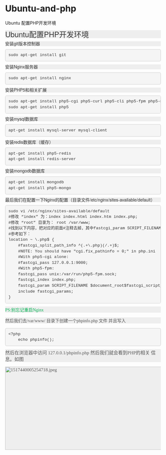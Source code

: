 # Ubuntu-and-php
Ubuntu 配置PHP开发环境


<h3 style="box-sizing: border-box; font-family: &quot;Helvetica Neue&quot;, Helvetica, Arial, sans-serif; font-weight: normal; line-height: 1.1; color: rgb(51, 51, 51); margin-top: 0px; margin-bottom: 10px; font-size: 24px; white-space: normal; background-color: rgb(238, 238, 238);">
    Ubuntu配置PHP开发环境
</h3>
<h3 style="box-sizing: border-box; font-family: &quot;Helvetica Neue&quot;, Helvetica, Arial, sans-serif; font-weight: normal; line-height: 1.1; color: rgb(51, 51, 51); margin-top: 0px; margin-bottom: 10px; font-size: 24px; white-space: normal; background-color: rgb(238, 238, 238);">
    <span style="box-sizing: border-box; font-size: 14px;">安装git版本控制器</span><br/>
</h3>
<pre class="brush:bash;toolbar:false" style="box-sizing: border-box; overflow: auto; font-family: Menlo, Monaco, Consolas, &quot;Courier New&quot;, monospace; font-size: 13px; padding: 9.5px; margin-top: 0px; margin-bottom: 10px; line-height: 1.42857; color: rgb(51, 51, 51); word-break: break-all; word-wrap: break-word; background-color: rgb(245, 245, 245); border: 1px solid rgb(204, 204, 204); border-radius: 4px;">sudo apt-get install git</pre>
<h3 style="box-sizing: border-box; font-family: &quot;Helvetica Neue&quot;, Helvetica, Arial, sans-serif; font-weight: normal; line-height: 1.1; color: rgb(51, 51, 51); margin-top: 0px; margin-bottom: 10px; font-size: 24px; white-space: normal; background-color: rgb(238, 238, 238);">
    <span style="box-sizing: border-box; font-size: 14px;">安装Nginx服务器</span>
</h3>
<pre class="brush:bash;toolbar:false" style="box-sizing: border-box; overflow: auto; font-family: Menlo, Monaco, Consolas, &quot;Courier New&quot;, monospace; font-size: 13px; padding: 9.5px; margin-top: 0px; margin-bottom: 10px; line-height: 1.42857; color: rgb(51, 51, 51); word-break: break-all; word-wrap: break-word; background-color: rgb(245, 245, 245); border: 1px solid rgb(204, 204, 204); border-radius: 4px;">sudo apt-get install nginx</pre>
<h3 style="box-sizing: border-box; font-family: &quot;Helvetica Neue&quot;, Helvetica, Arial, sans-serif; font-weight: normal; line-height: 1.1; color: rgb(51, 51, 51); margin-top: 0px; margin-bottom: 10px; font-size: 24px; white-space: normal; background-color: rgb(238, 238, 238);">
    <span style="box-sizing: border-box; font-size: 14px;">安装PHP5和相关扩展</span>
</h3>
<pre class="brush:bash;toolbar:false" style="box-sizing: border-box; overflow: auto; font-family: Menlo, Monaco, Consolas, &quot;Courier New&quot;, monospace; font-size: 13px; padding: 9.5px; margin-top: 0px; margin-bottom: 10px; line-height: 1.42857; color: rgb(51, 51, 51); word-break: break-all; word-wrap: break-word; background-color: rgb(245, 245, 245); border: 1px solid rgb(204, 204, 204); border-radius: 4px;">sudo apt-get install php5-cgi php5-curl php5-cli php5-fpm php5-mcrypt php5-mysql
sudo apt-get install php5</pre>
<h3 style="box-sizing: border-box; font-family: &quot;Helvetica Neue&quot;, Helvetica, Arial, sans-serif; font-weight: normal; line-height: 1.1; color: rgb(51, 51, 51); margin-top: 0px; margin-bottom: 10px; font-size: 24px; white-space: normal; background-color: rgb(238, 238, 238);">
    <span style="box-sizing: border-box; font-size: 14px;">安装mysql数据库</span>
</h3>
<pre class="brush:bash;toolbar:false" style="box-sizing: border-box; overflow: auto; font-family: Menlo, Monaco, Consolas, &quot;Courier New&quot;, monospace; font-size: 13px; padding: 9.5px; margin-top: 0px; margin-bottom: 10px; line-height: 1.42857; color: rgb(51, 51, 51); word-break: break-all; word-wrap: break-word; background-color: rgb(245, 245, 245); border: 1px solid rgb(204, 204, 204); border-radius: 4px;">apt-get install mysql-server mysql-client</pre>
<h3 style="box-sizing: border-box; font-family: &quot;Helvetica Neue&quot;, Helvetica, Arial, sans-serif; font-weight: normal; line-height: 1.1; color: rgb(51, 51, 51); margin-top: 0px; margin-bottom: 10px; font-size: 24px; white-space: normal; background-color: rgb(238, 238, 238);">
    <span style="box-sizing: border-box; font-size: 14px;">安装redis数据库（缓存）</span>
</h3>
<pre class="brush:bash;toolbar:false" style="box-sizing: border-box; overflow: auto; font-family: Menlo, Monaco, Consolas, &quot;Courier New&quot;, monospace; font-size: 13px; padding: 9.5px; margin-top: 0px; margin-bottom: 10px; line-height: 1.42857; color: rgb(51, 51, 51); word-break: break-all; word-wrap: break-word; background-color: rgb(245, 245, 245); border: 1px solid rgb(204, 204, 204); border-radius: 4px;">apt-get install php5-redis
apt-get install redis-server</pre>
<h3 style="box-sizing: border-box; font-family: &quot;Helvetica Neue&quot;, Helvetica, Arial, sans-serif; font-weight: normal; line-height: 1.1; color: rgb(51, 51, 51); margin-top: 0px; margin-bottom: 10px; font-size: 24px; white-space: normal; background-color: rgb(238, 238, 238);">
    <span style="box-sizing: border-box; font-size: 14px;">安装mongodb数据库</span>
</h3>
<pre class="brush:bash;toolbar:false" style="box-sizing: border-box; overflow: auto; font-family: Menlo, Monaco, Consolas, &quot;Courier New&quot;, monospace; font-size: 13px; padding: 9.5px; margin-top: 0px; margin-bottom: 10px; line-height: 1.42857; color: rgb(51, 51, 51); word-break: break-all; word-wrap: break-word; background-color: rgb(245, 245, 245); border: 1px solid rgb(204, 204, 204); border-radius: 4px;">apt-get install mongodb
apt-get install php5-mongo</pre>
<h3 style="box-sizing: border-box; font-family: &quot;Helvetica Neue&quot;, Helvetica, Arial, sans-serif; font-weight: normal; line-height: 1.1; color: rgb(51, 51, 51); margin-top: 0px; margin-bottom: 10px; font-size: 24px; white-space: normal; background-color: rgb(238, 238, 238);">
    <span style="box-sizing: border-box; font-size: 14px;">最后我们在配置一下Nginx的配置（目录文件/etc/nginx/sites-available/default）</span>
</h3>
<pre class="brush:bash;toolbar:false" style="box-sizing: border-box; overflow: auto; font-family: Menlo, Monaco, Consolas, &quot;Courier New&quot;, monospace; font-size: 13px; padding: 9.5px; margin-top: 0px; margin-bottom: 10px; line-height: 1.42857; color: rgb(51, 51, 51); word-break: break-all; word-wrap: break-word; background-color: rgb(245, 245, 245); border: 1px solid rgb(204, 204, 204); border-radius: 4px;">sudo vi /etc/nginx/sites-available/default
#修改 “index” 为：index index.html index.htm index.php;
#修改 “root” 目录为： root /var/www;
#找到以下内容，把对应的前面#注释去掉，其中fastcgi_param SCRIPT_FILENAME $document_root是要添加的，若不添加，打开php网页都是空白页；
#参考如下：
location ~ \.php$ {
    #fastcgi_split_path_info ^(.+\.php)(/.+)$;
    #NOTE: You should have &quot;cgi.fix_pathinfo = 0;&quot; in php.ini
    #With php5-cgi alone:
    #fastcgi_pass 127.0.0.1:9000;    
    #With php5-fpm:
    fastcgi_pass unix:/var/run/php5-fpm.sock;
    fastcgi_index index.php;
    fastcgi_param SCRIPT_FILENAME $document_root$fastcgi_script_name;
    include fastcgi_params;
}</pre>
<p style="box-sizing: border-box; margin-top: 0px; margin-bottom: 15px; font-size: 15px; color: rgb(85, 85, 85); font-family: Georgia, &quot;Times New Roman&quot;, Times, serif; white-space: normal; background-color: rgb(238, 238, 238);">
    <span style="box-sizing: border-box; font-size: 14px;"></span><span style="box-sizing: border-box; font-size: 14px; color: rgb(0, 176, 80);">PS:别忘记重启Nginx</span>
</p>
<p style="box-sizing: border-box; margin-top: 0px; margin-bottom: 15px; font-size: 15px; color: rgb(85, 85, 85); font-family: Georgia, &quot;Times New Roman&quot;, Times, serif; white-space: normal; background-color: rgb(238, 238, 238);">
    <span style="box-sizing: border-box; font-size: 14px;">然后我们去/var/www/ 目录下创建一个phpinfo.php 文件 并且写入</span>
</p>
<pre class="brush:php;toolbar:false" style="box-sizing: border-box; overflow: auto; font-family: Menlo, Monaco, Consolas, &quot;Courier New&quot;, monospace; font-size: 13px; padding: 9.5px; margin-top: 0px; margin-bottom: 10px; line-height: 1.42857; color: rgb(51, 51, 51); word-break: break-all; word-wrap: break-word; background-color: rgb(245, 245, 245); border: 1px solid rgb(204, 204, 204); border-radius: 4px;">&lt;?php
    echo phpinfo();</pre>
<p style="box-sizing: border-box; margin-top: 0px; margin-bottom: 15px; font-size: 15px; color: rgb(85, 85, 85); font-family: Georgia, &quot;Times New Roman&quot;, Times, serif; white-space: normal; background-color: rgb(238, 238, 238);">
    然后在浏览器中访问 127.0.0.1/phpinfo.php 然后我们就会看到PHP的相关 信息。如图
</p>
<p style="box-sizing: border-box; margin-top: 0px; margin-bottom: 15px; font-size: 15px; color: rgb(85, 85, 85); font-family: Georgia, &quot;Times New Roman&quot;, Times, serif; white-space: normal; background-color: rgb(238, 238, 238);">
    <img src="http://www.piaoyifa.com/uploads/image/1519568061332349.jpeg" title="1519568061332349.jpeg" alt="1517440005254718.jpeg" class="img-responsive" width="688" height="269"/>
</p>
<p>
    <br/>
</p>
